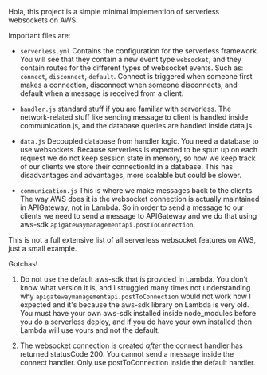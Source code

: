 Hola, this project is a simple minimal implemention of serverless websockets on AWS.

Important files are:
- `serverless.yml`
    Contains the configuration for the serverless framework. You will see that they contain a new event type `websocket`, and they contain routes for the different types of websocket events. Such as: `connect`, `disconnect`, `default`. Connect is triggered when someone first makes a connection, disconnect when someone disconnects, and default when a message is received from a client.

- `handler.js`
    standard stuff if you are familiar with serverless. The network-related stuff like sending message to client is handled inside communication.js, and the database queries are handled inside data.js

- `data.js`
    Decoupled database from handler logic. You need a database to use websockets. Because serverless is expected to be spun up on each request we do not keep session state in memory, so how we keep track of our clients we store their connectionId in a database. This has disadvantages and advantages, more scalable but could be slower.

- `communication.js`
    This is where we make messages back to the clients. The way AWS does it is the websocket connection is actually maintained in APIGateway, not in Lambda. So in order to send a message to our clients we need to send a message to APIGateway and we do that using aws-sdk `apigatewaymanagementapi.postToConnection`.

This is not a full extensive list of all serverless websocket features on AWS, just a small example.

Gotchas!
1) Do not use the default aws-sdk that is provided in Lambda. You don't know what version it is, and I struggled many times not understanding why `apigatewaymanagementapi.postToConnection` would not work how I expected and it's because the aws-sdk library on Lambda is very old. You must have your own aws-sdk installed inside node_modules before you do a serverless deploy, and if you do have your own installed then Lambda will use yours and not the default.

2) The websocket connection is created *after* the connect handler has returned statusCode 200. You cannot send a message inside the connect handler. Only use postToConnection inside the default handler.
